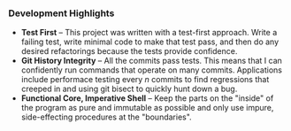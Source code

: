### Development Highlights

* **Test First** – This project was written with a test-first approach. Write a failing test, write minimal code to make that test pass, and then do any desired refactorings because the tests provide confidence.
* **Git History Integrity** – All the commits pass tests. This means that I can confidently run commands that operate on many commits. Applications include performace testing every *n* commits to find regressions that creeped in and using git bisect to quickly hunt down a bug.
* **Functional Core, Imperative Shell** – Keep the parts on the "inside" of the program as pure and immutable as possible and only use impure, side-effecting procedures at the "boundaries".

